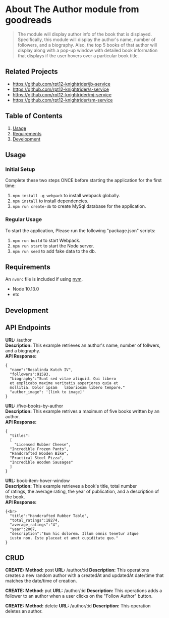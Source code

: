 # About The Author module from goodreads

>  The module will display author info of the book that is displayed. Specifically, this module will
    display the author's name, number of followers, and a biography. Also, the top 5 books of that
    author will display along with a pop-up window with detailed book information that displays
    if the user hovers over a particular book title.

## Related Projects

  - https://github.com/rpt12-knightrider/jb-service
  - https://github.com/rpt12-knightrider/s-service
  - https://github.com/rpt12-knightrider/mj-service
  - https://github.com/rpt12-knightrider/sm-service

## Table of Contents

1. [Usage](#Usage)
1. [Requirements](#requirements)
1. [Development](#development)

## Usage

### Initial Setup
Complete these two steps ONCE before starting the application for the first time:
1.  `npm install -g webpack` to install webpack globally.
1. `npm install` to install dependencies.
2. `npm run create-db` to create MySql database for the application.

### Regular Usage
To start the application, Please run the following "package.json" scripts:<br>
1. `npm run build` to start Webpack.<br>
2. `npm run start` to start the Node server.<br>
3. `npm run seed` to add fake data to the db.<br>

## Requirements

An `nvmrc` file is included if using [nvm](https://github.com/creationix/nvm).

- Node 10.13.0
- etc

## Development

## API Endpoints

**URL:** /author<br>
**Description:** This example retrieves an author's name, number of follwers, and a biography.<br>
**API Response:**<br>
```
{
  "name":"Rosalinda Kutch IV",
  "followers":91593,
  "biography":"Sunt sed vitae aliquid. Qui libero
  et explicabo maxime veritatis asperiores quia et
  mollitia. Dolor ipsam   laboriosam libero tempore."
  "author_image": '[link to image]'
}

```

**URL:** /five-books-by-author<br>
**Description:** This example retrives a maximum of five books written by an author.<br>
**API Response:**<br>
```
{
  "titles":
  [
    "Licensed Rubber Cheese",
  "Incredible Frozen Pants",
  "Handcrafted Wooden Bike",
  "Practical Steel Pizza",
  "Incredible Wooden Sausages"
  ]
}

```

**URL:** book-item-hover-window<br>
**Description:** This example retrieves a book's title, total number<br>
of ratings, the average rating, the year of publication, and a description of the book.<br>
**API Response:**<br>
```
{<br>
  "title":"Handcrafted Rubber Table",
  "total_ratings":18274,
  "average_ratings":"4",
  "year":2007,
  "description":"Eum hic dolorem. Illum omnis tenetur atque
  iusto non. Iste placeat et amet cupiditate quo."
}

```
## CRUD
**CREATE:** 
**Method:** post
**URL:** /author/:id
**Description:** This operations creates a new random author with a createdAt and updatedAt date/time that matches the date/time of creation. 

**CREATE:** 
**Method:** put
**URL:** /author/:id
**Description:** This operations adds a follower to an author when a user clicks on the "Follow Author" button. 

**CREATE:** 
**Method:** delete
**URL:** /author/:id
**Description:** This operation deletes an author. 
